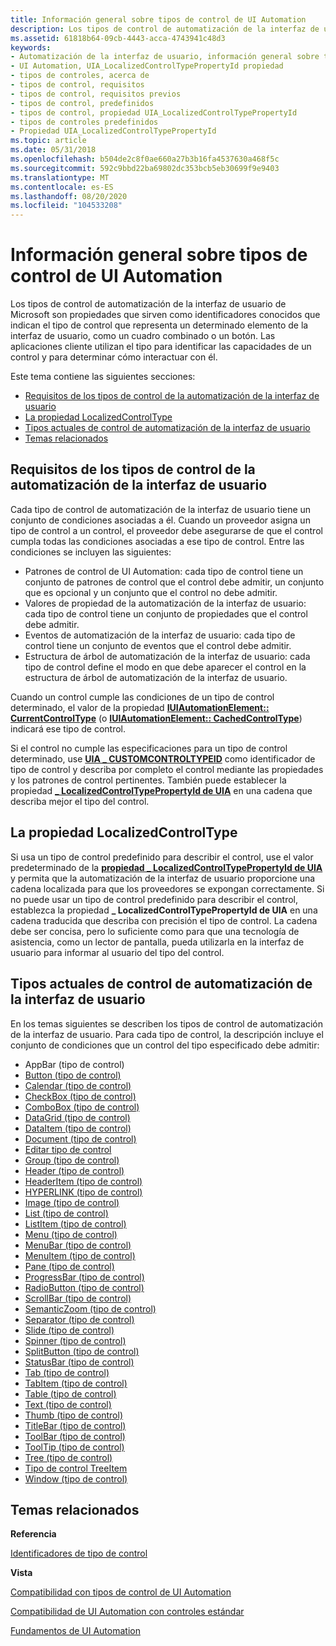 ```yaml
---
title: Información general sobre tipos de control de UI Automation
description: Los tipos de control de automatización de la interfaz de usuario de Microsoft son propiedades que sirven como identificadores conocidos que indican el tipo de control que representa un determinado elemento de la interfaz de usuario, como un cuadro combinado o un botón.
ms.assetid: 61818b64-09cb-4443-acca-4743941c48d3
keywords:
- Automatización de la interfaz de usuario, información general sobre tipos de control
- UI Automation, UIA_LocalizedControlTypePropertyId propiedad
- tipos de controles, acerca de
- tipos de control, requisitos
- tipos de control, requisitos previos
- tipos de control, predefinidos
- tipos de control, propiedad UIA_LocalizedControlTypePropertyId
- tipos de controles predefinidos
- Propiedad UIA_LocalizedControlTypePropertyId
ms.topic: article
ms.date: 05/31/2018
ms.openlocfilehash: b504de2c8f0ae660a27b3b16fa4537630a468f5c
ms.sourcegitcommit: 592c9bbd22ba69802dc353bcb5eb30699f9e9403
ms.translationtype: MT
ms.contentlocale: es-ES
ms.lasthandoff: 08/20/2020
ms.locfileid: "104533208"
---
```

# <a name="ui-automation-control-types-overview"></a>Información general sobre tipos de control de UI Automation

Los tipos de control de automatización de la interfaz de usuario de Microsoft son propiedades que sirven como identificadores conocidos que indican el tipo de control que representa un determinado elemento de la interfaz de usuario, como un cuadro combinado o un botón. Las aplicaciones cliente utilizan el tipo para identificar las capacidades de un control y para determinar cómo interactuar con él.

Este tema contiene las siguientes secciones:

-   [Requisitos de los tipos de control de la automatización de la interfaz de usuario](#ui-automation-control-type-requisites)
-   [La propiedad LocalizedControlType](#the-localizedcontroltype-property)
-   [Tipos actuales de control de automatización de la interfaz de usuario](#current-ui-automation-control-types)
-   [Temas relacionados](#related-topics)

## <a name="ui-automation-control-type-requisites"></a>Requisitos de los tipos de control de la automatización de la interfaz de usuario

Cada tipo de control de automatización de la interfaz de usuario tiene un conjunto de condiciones asociadas a él. Cuando un proveedor asigna un tipo de control a un control, el proveedor debe asegurarse de que el control cumpla todas las condiciones asociadas a ese tipo de control. Entre las condiciones se incluyen las siguientes:

-   Patrones de control de UI Automation: cada tipo de control tiene un conjunto de patrones de control que el control debe admitir, un conjunto que es opcional y un conjunto que el control no debe admitir.
-   Valores de propiedad de la automatización de la interfaz de usuario: cada tipo de control tiene un conjunto de propiedades que el control debe admitir.
-   Eventos de automatización de la interfaz de usuario: cada tipo de control tiene un conjunto de eventos que el control debe admitir.
-   Estructura de árbol de automatización de la interfaz de usuario: cada tipo de control define el modo en que debe aparecer el control en la estructura de árbol de automatización de la interfaz de usuario.

Cuando un control cumple las condiciones de un tipo de control determinado, el valor de la propiedad [**IUIAutomationElement:: CurrentControlType**](/windows/desktop/api/UIAutomationClient/nf-uiautomationclient-iuiautomationelement-get_currentcontroltype) (o [**IUIAutomationElement:: CachedControlType**](/windows/desktop/api/UIAutomationClient/nf-uiautomationclient-iuiautomationelement-get_cachedcontroltype)) indicará ese tipo de control.

Si el control no cumple las especificaciones para un tipo de control determinado, use [**UIA \_ CUSTOMCONTROLTYPEID**](uiauto-controltype-ids.md) como identificador de tipo de control y describa por completo el control mediante las propiedades y los patrones de control pertinentes. También puede establecer la propiedad [**\_ LocalizedControlTypePropertyId de UIA**](uiauto-automation-element-propids.md) en una cadena que describa mejor el tipo del control.

## <a name="the-localizedcontroltype-property"></a>La propiedad LocalizedControlType

Si usa un tipo de control predefinido para describir el control, use el valor predeterminado de la [**propiedad \_ LocalizedControlTypePropertyId de UIA**](uiauto-automation-element-propids.md) y permita que la automatización de la interfaz de usuario proporcione una cadena localizada para que los proveedores se expongan correctamente. Si no puede usar un tipo de control predefinido para describir el control, establezca la propiedad **\_ LocalizedControlTypePropertyId de UIA** en una cadena traducida que describa con precisión el tipo de control. La cadena debe ser concisa, pero lo suficiente como para que una tecnología de asistencia, como un lector de pantalla, pueda utilizarla en la interfaz de usuario para informar al usuario del tipo del control.

## <a name="current-ui-automation-control-types"></a>Tipos actuales de control de automatización de la interfaz de usuario

En los temas siguientes se describen los tipos de control de automatización de la interfaz de usuario. Para cada tipo de control, la descripción incluye el conjunto de condiciones que un control del tipo especificado debe admitir:

-   AppBar (tipo de control)
-   [Button (tipo de control)](uiauto-supportbuttoncontroltype.md)
-   [Calendar (tipo de control)](uiauto-supportcalendarcontroltype.md)
-   [CheckBox (tipo de control)](uiauto-supportcheckboxcontroltype.md)
-   [ComboBox (tipo de control)](uiauto-supportcomboboxcontroltype.md)
-   [DataGrid (tipo de control)](uiauto-supportdatagridcontroltype.md)
-   [DataItem (tipo de control)](uiauto-supportdataitemcontroltype.md)
-   [Document (tipo de control)](uiauto-supportdocumentcontroltype.md)
-   [Editar tipo de control](uiauto-supporteditcontroltype.md)
-   [Group (tipo de control)](uiauto-supportgroupcontroltype.md)
-   [Header (tipo de control)](uiauto-supportheadercontroltype.md)
-   [HeaderItem (tipo de control)](uiauto-supportheaderitemcontroltype.md)
-   [HYPERLINK (tipo de control)](uiauto-supporthyperlinkcontroltype.md)
-   [Image (tipo de control)](uiauto-supportimagecontroltype.md)
-   [List (tipo de control)](uiauto-supportlistcontroltype.md)
-   [ListItem (tipo de control)](uiauto-supportlistitemcontroltype.md)
-   [Menu (tipo de control)](uiauto-supportmenucontroltype.md)
-   [MenuBar (tipo de control)](uiauto-supportmenubarcontroltype.md)
-   [MenuItem (tipo de control)](uiauto-supportmenuitemcontroltype.md)
-   [Pane (tipo de control)](uiauto-supportpanecontroltype.md)
-   [ProgressBar (tipo de control)](uiauto-supportprogressbarcontroltype.md)
-   [RadioButton (tipo de control)](uiauto-supportradiobuttoncontroltype.md)
-   [ScrollBar (tipo de control)](uiauto-supportscrollbarcontroltype.md)
-   [SemanticZoom (tipo de control)](/windows/desktop/WinAuto/uiauto-supportsemanticzoomcontroltype)
-   [Separator (tipo de control)](uiauto-supportseparatorcontroltype.md)
-   [Slide (tipo de control)](uiauto-supportslidercontroltype.md)
-   [Spinner (tipo de control)](uiauto-supportspinnercontroltype.md)
-   [SplitButton (tipo de control)](uiauto-supportsplitbuttoncontroltype.md)
-   [StatusBar (tipo de control)](uiauto-supportstatusbarcontroltype.md)
-   [Tab (tipo de control)](uiauto-supporttabcontroltype.md)
-   [TabItem (tipo de control)](uiauto-supporttabitemcontroltype.md)
-   [Table (tipo de control)](uiauto-supporttablecontroltype.md)
-   [Text (tipo de control)](uiauto-supporttextcontroltype.md)
-   [Thumb (tipo de control)](uiauto-supportthumbcontroltype.md)
-   [TitleBar (tipo de control)](uiauto-supporttitlebarcontroltype.md)
-   [ToolBar (tipo de control)](uiauto-supporttoolbarcontroltype.md)
-   [ToolTip (tipo de control)](uiauto-supporttooltipcontroltype.md)
-   [Tree (tipo de control)](uiauto-supporttreecontroltype.md)
-   [Tipo de control TreeItem](uiauto-supporttreeitemcontroltype.md)
-   [Window (tipo de control)](uiauto-supportwindowcontroltype.md)

## <a name="related-topics"></a>Temas relacionados

<dl> <dt>

**Referencia**
</dt> <dt>

[Identificadores de tipo de control](uiauto-controltype-ids.md)
</dt> <dt>

**Vista**
</dt> <dt>

[Compatibilidad con tipos de control de UI Automation](uiauto-supportinguiautocontroltypes.md)
</dt> <dt>

[Compatibilidad de UI Automation con controles estándar](uiauto-controlsupport.md)
</dt> <dt>

[Fundamentos de UI Automation](entry-uiautocore-overview.md)
</dt> </dl>

 

 
